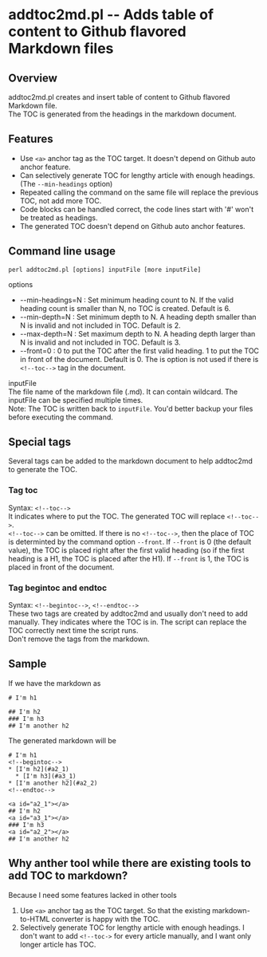 # addtoc2md.pl -- Adds table of content to Github flavored Markdown files

## Overview

addtoc2md.pl creates and insert table of content to Github flavored Markdown file.  
The TOC is generated from the headings in the markdown document.  

## Features  

* Use `<a>` anchor tag as the TOC target. It doesn't depend on Github auto anchor feature.  
* Can selectively generate TOC for lengthy article with enough headings. (The `--min-headings` option)
* Repeated calling the command on the same file will replace the previous TOC, not add more TOC.
* Code blocks can be handled correct, the code lines start with '#' won't be treated as headings.  
* The generated TOC doesn't depend on Github auto anchor features.  

## Command line usage
`perl addtoc2md.pl [options] inputFile [more inputFile]`

options

* --min-headings=N : Set minimum heading count to N. If the valid heading count is smaller than N, no TOC is created. Default is 6.
* --min-depth=N : Set minimum depth to N. A heading depth smaller than N is invalid and not included in TOC. Default is 2.
* --max-depth=N : Set maximum depth to N. A heading depth larger than N is invalid and not included in TOC. Default is 3.
* --front=0 : 0 to put the TOC after the first valid heading. 1 to put the TOC in front of the document. Default is 0. The is option is not used if there is `<!--toc-->` tag in the document.

inputFile  
The file name of the markdown file (.md). It can contain wildcard. The inputFile can be specified multiple times.  
Note: The TOC is written back to `inputFile`. You'd better backup your files before executing the command.

## Special tags

Several tags can be added to the markdown document to help addtoc2md to generate the TOC.

### Tag toc

Syntax: `<!--toc-->`  
It indicates where to put the TOC. The generated TOC will replace `<!--toc-->`.  
`<!--toc-->` can be omitted. If there is no `<!--toc-->`, then the place of TOC is determinted by the command option `--front`. If `--front` is 0 (the default value), the TOC is placed right after the first valid heading (so if the first heading is a H1, the TOC is placed after the H1). If `--front` is 1, the TOC is placed in front of the document.

### Tag begintoc and endtoc

Syntax: `<!--begintoc-->`, `<!--endtoc-->`   
These two tags are created by addtoc2md and usually don't need to add manually. They indicates where the TOC is in. The script can replace the TOC correctly next time the script runs.  
Don't remove the tags from the markdown.  

## Sample

If we have the markdown as

```
# I'm h1

## I'm h2
### I'm h3
## I'm another h2
```

The generated markdown will be

```
# I'm h1
<!--begintoc-->
* [I'm h2](#a2_1)
  * [I'm h3](#a3_1)
* [I'm another h2](#a2_2)
<!--endtoc-->

<a id="a2_1"></a>
## I'm h2
<a id="a3_1"></a>
### I'm h3
<a id="a2_2"></a>
## I'm another h2
```

## Why anther tool while there are existing tools to add TOC to markdown?

Because I need some features lacked in other tools  

1. Use `<a>` anchor tag as the TOC target. So that the existing markdown-to-HTML converter is happy with the TOC.  
2. Selectively generate TOC for lengthy article with enough headings. I don't want to add `<!--toc->` for every article manually, and I want only longer article has TOC.
